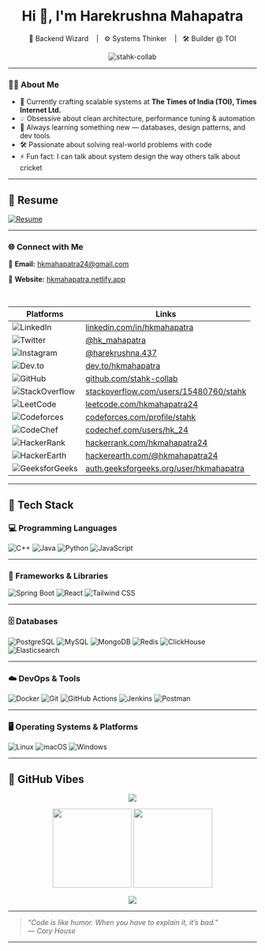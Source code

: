 <h1 align="center">Hi 👋, I'm Harekrushna Mahapatra</h1>
<p align="center">
  🚀 Backend Wizard &nbsp;&nbsp;&nbsp;|&nbsp;&nbsp;&nbsp;⚙️ Systems Thinker &nbsp;&nbsp;&nbsp;|&nbsp;&nbsp;&nbsp;🛠️ Builder @ TOI
</p>

<p align="center">
  <img src="https://komarev.com/ghpvc/?username=stahk-collab&label=Visitors&color=0e75b6&style=flat-square" alt="stahk-collab" />
</p>

---

### 🧑‍💻 About Me

- 🏢 Currently crafting scalable systems at **The Times of India (TOI), Times Internet Ltd.**
- 💡 Obsessive about clean architecture, performance tuning & automation
- 🧠 Always learning something new — databases, design patterns, and dev tools
- 🛠️ Passionate about solving real-world problems with code
- ⚡ Fun fact: I can talk about system design the way others talk about cricket

---

## 📄 Resume

[![Resume](https://img.shields.io/badge/Resume-View-blue?style=flat-square&logo=readme&logoColor=white)](https://drive.google.com/file/d/1MIzG4VQwFbLeUFBIckRywzmKobK1bdcE/view)

---

### 🌐 Connect with Me

📧 **Email:** [hkmahapatra24@gmail.com](mailto:hkmahapatra24@gmail.com) 

📧 **Website:** [hkmahapatra.netlify.app](https://hkmahapatra.netlify.app/)

<br>

| Platforms      | Links |
|----------------|------|
| ![LinkedIn](https://img.shields.io/badge/-LinkedIn-0e76a8?style=flat&logo=linkedin&logoColor=white) | [linkedin.com/in/hkmahapatra](https://linkedin.com/in/hkmahapatra) |
| ![Twitter](https://img.shields.io/badge/-Twitter-1DA1F2?style=flat&logo=twitter&logoColor=white) | [@hk_mahapatra](https://twitter.com/hk_mahapatra) |
| ![Instagram](https://img.shields.io/badge/-Instagram-E4405F?style=flat&logo=instagram&logoColor=white) | [@harekrushna.437](https://instagram.com/harekrushna.437) |
| ![Dev.to](https://img.shields.io/badge/-Dev.to-0A0A0A?style=flat&logo=devdotto&logoColor=white) | [dev.to/hkmahapatra](https://dev.to/hkmahapatra) |
| ![GitHub](https://img.shields.io/badge/-GitHub-181717?style=flat&logo=github&logoColor=white) | [github.com/stahk-collab](https://github.com/stahk-collab) |
| ![StackOverflow](https://img.shields.io/badge/-StackOverflow-F48024?style=flat&logo=stackoverflow&logoColor=white) | [stackoverflow.com/users/15480760/stahk](https://stackoverflow.com/users/15480760/stahk) |
| ![LeetCode](https://img.shields.io/badge/-LeetCode-FFA116?style=flat&logo=leetcode&logoColor=white) | [leetcode.com/hkmahapatra24](https://leetcode.com/hkmahapatra24) |
| ![Codeforces](https://img.shields.io/badge/-Codeforces-1F8ACB?style=flat&logo=codeforces&logoColor=white) | [codeforces.com/profile/stahk](https://codeforces.com/profile/stahk) |
| ![CodeChef](https://img.shields.io/badge/-CodeChef-5B4638?style=flat&logo=codechef&logoColor=white) | [codechef.com/users/hk_24](https://www.codechef.com/users/hk_24) |
| ![HackerRank](https://img.shields.io/badge/-HackerRank-2EC866?style=flat&logo=hackerrank&logoColor=white) | [hackerrank.com/hkmahapatra24](https://www.hackerrank.com/hkmahapatra24) |
| ![HackerEarth](https://img.shields.io/badge/-HackerEarth-323754?style=flat&logo=hackerearth&logoColor=white) | [hackerearth.com/@hkmahapatra24](https://www.hackerearth.com/@hkmahapatra24) |
| ![GeeksforGeeks](https://img.shields.io/badge/-GeeksforGeeks-1f8a43?style=flat&logo=geeksforgeeks&logoColor=white) | [auth.geeksforgeeks.org/user/hkmahapatra](https://auth.geeksforgeeks.org/user/hkmahapatra/profile) |

---

## 🧠 Tech Stack

### 💻 Programming Languages
![C++](https://img.shields.io/badge/C++-00599C?style=flat-square&logo=c%2B%2B&logoColor=white)
![Java](https://img.shields.io/badge/Java-ED8B00?style=flat-square&logo=java&logoColor=white)
![Python](https://img.shields.io/badge/Python-3776AB?style=flat-square&logo=python&logoColor=white)
![JavaScript](https://img.shields.io/badge/JavaScript-F7DF1E?style=flat-square&logo=javascript&logoColor=black)

---

### 🧰 Frameworks & Libraries
![Spring Boot](https://img.shields.io/badge/Spring_Boot-6DB33F?style=flat-square&logo=spring-boot&logoColor=white)
![React](https://img.shields.io/badge/React-61DAFB?style=flat-square&logo=react&logoColor=black)
![Tailwind CSS](https://img.shields.io/badge/Tailwind_CSS-38B2AC?style=flat-square&logo=tailwind-css&logoColor=white)

---

### 🗄️ Databases
![PostgreSQL](https://img.shields.io/badge/PostgreSQL-336791?style=flat-square&logo=postgresql&logoColor=white)
![MySQL](https://img.shields.io/badge/MySQL-4479A1?style=flat-square&logo=mysql&logoColor=white)
![MongoDB](https://img.shields.io/badge/MongoDB-47A248?style=flat-square&logo=mongodb&logoColor=white)
![Redis](https://img.shields.io/badge/Redis-DC382D?style=flat-square&logo=redis&logoColor=white)
![ClickHouse](https://img.shields.io/badge/ClickHouse-FFCC00?style=flat-square&logo=clickhouse&logoColor=black)
![Elasticsearch](https://img.shields.io/badge/Elasticsearch-005571?style=flat-square&logo=elasticsearch&logoColor=white)

---

### ☁️ DevOps & Tools
![Docker](https://img.shields.io/badge/Docker-2496ED?style=flat-square&logo=docker&logoColor=white)
![Git](https://img.shields.io/badge/Git-F05032?style=flat-square&logo=git&logoColor=white)
![GitHub Actions](https://img.shields.io/badge/GitHub_Actions-2088FF?style=flat-square&logo=github-actions&logoColor=white)
![Jenkins](https://img.shields.io/badge/Jenkins-D24939?style=flat-square&logo=jenkins&logoColor=white)
![Postman](https://img.shields.io/badge/Postman-FF6C37?style=flat-square&logo=postman&logoColor=white)

---

### 🖥️ Operating Systems & Platforms
![Linux](https://img.shields.io/badge/Linux-FCC624?style=flat-square&logo=linux&logoColor=black)
![macOS](https://img.shields.io/badge/macOS-000000?style=flat-square&logo=apple&logoColor=white)
![Windows](https://img.shields.io/badge/Windows-0078D6?style=flat-square&logo=windows&logoColor=white)

---

## 🚀 GitHub Vibes

<p align="center">
  <img src="https://github-profile-trophy.vercel.app/?username=stahk-collab&theme=gruvbox&no-frame=true&margin-w=15&row=2&title=Stars,Followers,Commits,PullRequest,Issues,Contributed,Repositories,Forks,Discussions,Reviews" />
</p>

<p align="center">
  <img src="https://github-readme-stats.vercel.app/api?username=stahk-collab&show_icons=true&theme=radical" height="160" />
  <img src="https://github-readme-stats.vercel.app/api/top-langs/?username=stahk-collab&layout=compact&theme=radical" height="160" />
</p>

<p align="center">
  <img src="https://github-readme-streak-stats.herokuapp.com/?user=stahk-collab&theme=radical" />
</p>

---

> *“Code is like humor. When you have to explain it, it’s bad.”*  
> — _Cory House_

---

